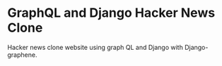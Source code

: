 # GraphQL and Django Hacker News Clone
Hacker news clone website using graph QL and Django with Django-graphene.
